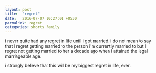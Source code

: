 ```yaml
---
layout: post
title:  "regret"
date:   2016-07-07 10:27:01 +0530
permalink: regret
categories: shorts family
---
```

i never quite had any regret in life until i got married. i do not mean to say that I regret getting married to the person i'm currently married to but I regret not getting married to her a decade ago when i attained the legal marriageable age.

i strongly believe that this will be my biggest regret in life, ever.